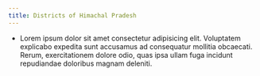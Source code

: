 ```yaml
---
title: Districts of Himachal Pradesh
---
```

* Lorem ipsum dolor sit amet consectetur adipisicing elit. Voluptatem explicabo expedita sunt accusamus ad consequatur mollitia obcaecati. Rerum, exercitationem dolore odio, quas ipsa ullam fuga incidunt repudiandae doloribus magnam deleniti.